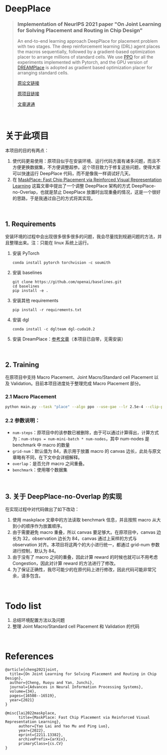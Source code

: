 # DeepPlace

>### Implementation of NeurIPS 2021 paper "On Joint Learning for Solving Placement and Routing in Chip Design"
>An end-to-end learning approach DeepPlace for placement problem with two stages. The deep reinforcement learning (DRL) agent places the macros sequentially, followed by a gradient-based optimization placer to arrange millions of standard cells. We use [PPO](https://github.com/ikostrikov/pytorch-a2c-ppo-acktr-gail) for all the experiments implemented with Pytorch, and the GPU version of
[DREAMPlace](https://github.com/limbo018/DREAMPlace) is adopted as gradient based optimization placer for arranging standard cells.
> 
> [原论文链接](https://arxiv.org/abs/2111.00234)
> 
> [原项目链接](https://github.com/Thinklab-SJTU/EDA-AI/tree/main/DeepPlace)
> 
> [文章速通](https://blog.csdn.net/SP_FA/article/details/134083867?csdn_share_tail=%7B%22type%22%3A%22blog%22%2C%22rType%22%3A%22article%22%2C%22rId%22%3A%22134083867%22%2C%22source%22%3A%22SP_FA%22%7D)

<br>

# 关于此项目

本项目的目的有两点：

1. 使代码更易使用：原项目似乎在安装环境、运行代码方面有诸多问题，而且不方便更换数据集，不方便调整超参。这个项目致力于修复这些问题，使得大家可以快速运行 DeepPlace 代码，而不是像我一样调试好几天。
2. 在 [MaskPlace: Fast Chip Placement via Reinforced Visual Representation Learning](https://arxiv.org/abs/2211.13382) 这篇文章中提出了一个调整 DeepPlace 架构的方式 DeepPlace-no-Overlap，也就是禁止 DeepPlace 放置时出现重叠的情况，这是一个很好的思路，于是我通过自己的方式将其实现。

<br>

## 1. Requirements
安装环境的过程中会出现很多很多很多的问题，我会尽量找到规避问题的方法，并且整理出来。注：只能在 linux 系统上运行。

1. 安装 PyTorch
    ```commandline
    conda install pytorch torchvision -c soumith
    ```
2. 安装 baselines
    ```commandline
    git clone https://github.com/openai/baselines.git
    cd baselines
    pip install -e .
    ```
3. 安装其他 requirements
    ```commandline
    pip install -r requirements.txt
    ```
4. 安装 dgl
    ```commandline
    conda install -c dglteam dgl-cuda10.2
    ```
5. 安装 DreamPlace：[参考文章](https://blog.csdn.net/SP_FA/article/details/134887441?spm=1001.2014.3001.5501)（本项目已自带，无需安装）

<br>

## 2. Training

在原项目中支持 Macro Placement、Joint Macro/Standard cell Placement 以及 Validation。目前本项目进度处于整理完成 Macro Placement 部分。

### 2.1 Macro Placement

```bash
python main.py --task "place" --algo ppo --use-gae --lr 2.5e-4 --clip-param 0.1 --value-loss-coef 0.5 --num-processes 1  --num-mini-batch 4 --log-interval 1 --use-linear-lr-decay --entropy-coef 0.01 --grid-num 84 --overlap True --benchmark "adaptec3"
```

### 2.2 参数说明：

- `num-steps`：原项目中的该参数已被删除，由于可以通过计算得出，计算方式为：`num-steps = num-mini-batch * num-nodes`，其中 num-nodes 是 benchmark 中 macro 的数量
- `grid-num`：默认值为 84，表示用于放置 macro 的 canvas 边长，此处与原文章略有不同，在下文中会详细解释。
- `overlap`：是否允许 macro 之间重叠。
- `benchmark`：使用哪个数据集


[//]: # (### Joint Macro/Standard cell Placement)

[//]: # ()
[//]: # (```bash)

[//]: # (python DeepPlace/main.py --task "fullplace" --algo ppo --use-gae --lr 2.5e-4 --clip-param 0.1 --value-loss-coef 0.5 --num-processes 1 --num-steps 2840 --num-mini-batch 4 --log-interval 1 --use-linear-lr-decay --entropy-coef 0.01)

[//]: # (```)

[//]: # ()
[//]: # (### Validation)

[//]: # ()
[//]: # (```bash)

[//]: # (python validation.py --task "place" --num-processes 1 --num-mini-batch 1 --num-steps 710 --lr 2.5e-4 --clip-param 0.1 --value-loss-coef 0.5 --entropy-coef 0.01)

[//]: # (```)

<br>

## 3. 关于 DeepPlace-no-Overlap 的实现
在实现过程中对代码做出了如下改动：
1. 使用 maskplace 文章中的方法读取 benchmark 信息，并且按照 macro 从大到小的顺序作为放置顺序。
2. 由于需要避免 macro 重叠，所以 canvas 要足够大。在原项目中，canvas 边长为 32，observation 边长为 84，canvas 通过上采样的方式与 observation 对齐。本项目将这两个的大小进行统一，都通过 grid-num 参数进行控制，默认为 84。
3. 由于没有了 macro 之间的重叠，因此计算 reward 的时候也就可以不用考虑 Congestion，因此对计算 reward 的方法进行了修改。
4. 为了保证正确性，我尽可能少的在原代码上进行修改，因此代码可能非常冗余，请多包含。

<br>

# Todo list
1. 总结环境配置方法以及问题
2. 整理 Joint Macro/Standard cell Placement 和 Validation 的代码

<br>

# References

```
@article{cheng2021joint,
  title={On Joint Learning for Solving Placement and Routing in Chip Design},
  author={Cheng, Ruoyu and Yan, Junchi},
  journal={Advances in Neural Information Processing Systems},
  volume={34},
  pages={16508--16519},
  year={2021}
}
```

```
@misc{lai2022maskplace,
      title={MaskPlace: Fast Chip Placement via Reinforced Visual Representation Learning}, 
      author={Yao Lai and Yao Mu and Ping Luo},
      year={2022},
      eprint={2211.13382},
      archivePrefix={arXiv},
      primaryClass={cs.CV}
}
```
